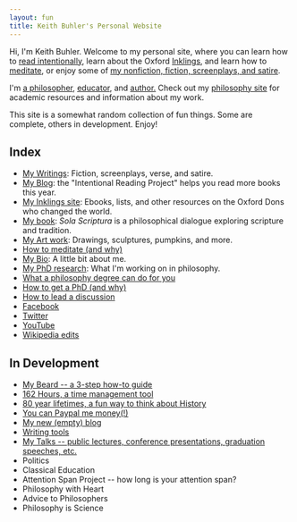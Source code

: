 ```yaml
---
layout: fun
title: Keith Buhler's Personal Website
---
```


<a href="/img/charles-williams-quote.png"></a>

Hi, I'm Keith Buhler. Welcome to my personal site, where you can learn how to [read intentionally](http://www.readingintentionally.com), learn about the Oxford [Inklings](/fun/inklings), and learn how to [meditate](/fun/meditation), or enjoy some of [my nonfiction, fiction, screenplays, and satire](/fun/writings). 

I'm [a philosopher](/), [educator](/teaching), and [author.](http://www.amazon.com/Sola-Scriptura-Dialogue-Keith-Buhler-ebook/dp/B009N27L12/ref=sr_1_9?ie=UTF8&qid=1401301911&sr=8-9&keywords=sola+scriptura) Check out my [philosophy site](/) for academic resources and information about my work. 

This site is a somewhat random collection of fun things. Some are complete, others in development. Enjoy! 


## Index

* [My Writings](/fun/writings): Fiction, screenplays, verse, and satire. 
* [My Blog](http://www.readingintentionally.com): the "Intentional Reading Project" helps you read more books this year.
* [My Inklings site](/fun/inklings): Ebooks, lists, and other resources on the Oxford Dons who changed the world. 
* [My book](http://www.amazon.com/Sola-Scriptura-Dialogue-Keith-Buhler-ebook/dp/B009N27L12/ref=sr_1_9?ie=UTF8&qid=1401301911&sr=8-9&keywords=sola+scriptura): *Sola Scriptura* is a philosophical dialogue exploring scripture and tradition.
* [My Art work](/fun/art): Drawings, sculptures, pumpkins, and more.
* [How to meditate (and why)](/fun/meditation)
* [My Bio](/fun/bio): A little bit about me.
* [My PhD research](/fun/phd): What I'm working on in philosophy. 
* [What a philosophy degree can do for you](/fun/philosophy-major)
* [How to get a PhD (and why)](/fun/phd-how-to) 
* [How to lead a discussion](http://www.wikihow.com/Lead-a-Discussion)
* [Facebook](http://www.facebook.com/kedbuhler/)
* [Twitter](https://twitter.com/Keith_Buhler) 
* [YouTube](https://www.youtube.com/channel/UCDxfeT2v6-kFM12T7zD-K9Q)
* [Wikipedia edits](http://en.wikipedia.org/wiki/User:CircularReason)

## In Development ##

* [My Beard -- a 3-step how-to guide](/fun/beard)
* [162 Hours, a time management tool](http://keithbuhler.com/goals/)
* [80 year lifetimes, a fun way to think about History](https://docs.google.com/spreadsheets/d/1ZitnTtYNZLmUsKcQ0vu_cdzm_Plj5nupiyDrJEn4VV0/edit#gid=0)
* [You can Paypal me money(!)](https://www.paypal.me/keithbuhler)
* [My new (empty) blog](http://keithbuhler.github.io./blog)
* [Writing tools](/fun/writing-tools)
* [My Talks -- public lectures, conference presentations, graduation speeches, etc. ](/fun/speaking)
* Politics
* Classical Education
* Attention Span Project -- how long is your attention span?
* Philosophy with Heart
* Advice to Philosophers
* Philosophy is Science 